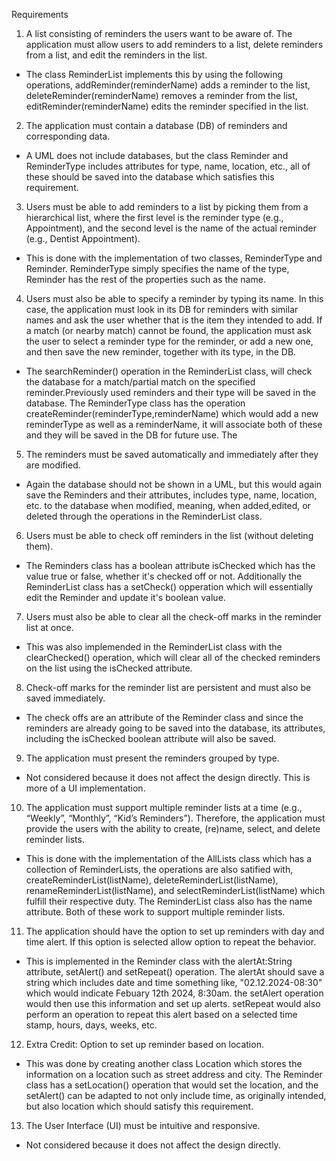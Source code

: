 Requirements
1. A list consisting of reminders the users want to be aware of. The application must allow users to add reminders to a list, delete reminders from a list, and edit the reminders in the list.
- The class ReminderList implements this by using the following operations, addReminder(reminderName) adds a reminder to the list, deleteReminder(reminderName) removes a reminder from the list, editReminder(reminderName) edits the reminder specified in the list.

2. The application must contain a database (DB) of reminders and corresponding data.
- A UML does not include databases, but the class Reminder and ReminderType includes attributes for type, name, location, etc., all of these should be saved into the database which satisfies this requirement.

3. Users must be able to add reminders to a list by picking them from a hierarchical list, where the first level is the reminder type (e.g., Appointment), and the second level is the name of the actual reminder (e.g., Dentist Appointment).
- This is done with the implementation of two classes, ReminderType and Reminder. ReminderType simply specifies the name of the type, Reminder has the rest of the properties such as the name.

4. Users must also be able to specify a reminder by typing its name. In this case, the application must look in its DB for reminders with similar names and ask the user whether that is the item they intended to add. If a match (or nearby match) cannot be found, the application must ask the user to select a reminder type for the reminder, or add a new one, and then save the new reminder, together with its type, in the DB.
- The searchReminder() operation in the ReminderList class, will check the database for a match/partial match on the specified reminder.Previously used reminders and their type will be saved in the database. The ReminderType class has the operation createReminder(reminderType,reminderName) which would add a new reminderType as well as a reminderName, it will associate both of these and they will be saved in the DB for future use. The 

5. The reminders must be saved automatically and immediately after they are modified.
- Again the database should not be shown in a UML, but this would again save the Reminders and their attributes, includes type, name, location, etc. to the database when modified, meaning, when added,edited, or deleted through the operations in the ReminderList class.


6. Users must be able to check off reminders in the list (without deleting them).
- The Reminders class has a boolean attribute isChecked which has the value true or false, whether it's checked off or not. Additionally the ReminderList class has a setCheck() opperation which will essentially edit the Reminder and update it's boolean value.

7. Users must also be able to clear all the check-off marks in the reminder list at once.
- This was also implemended in the ReminderList class with the clearChecked() operation, which will clear all of the checked reminders on the list using the isChecked attribute.

8. Check-off marks for the reminder list are persistent and must also be saved immediately.
- The check offs are an attribute of the Reminder class and since the reminders are already going to be saved into the database, its attributes, including the isChecked boolean attribute will also be saved. 

9. The application must present the reminders grouped by type.
- Not considered because it does not affect the design directly. This is more of a UI implementation.

10. The application must support multiple reminder lists at a time (e.g., “Weekly”, “Monthly”, “Kid’s Reminders”). Therefore, the application must provide the users with the ability to create, (re)name, select, and delete reminder lists.
- This is done with the implementation of the AllLists class which has a collection of ReminderLists, the operations are also satified with, createReminderList(listName), deleteReminderList(listName), renameReminderList(listName), and selectReminderList(listName) which fulfill their respective duty. The ReminderList class also has the name attribute. Both of these work to support multiple reminder lists.

11. The application should have the option to set up reminders with day and time alert. If this option is selected allow option to repeat the behavior.
- This is implemented in the Reminder class with the alertAt:String attribute, setAlert() and setRepeat() operation. The alertAt should save a string which includes date and time something like, "02.12.2024-08:30" which would indicate Febuary 12th 2024, 8:30am. the setAlert operation would then use this information and set up alerts. setRepeat would also perform an operation to repeat this alert based on a selected time stamp, hours, days, weeks, etc.

12. Extra Credit: Option to set up reminder based on location.
- This was done by creating another class Location which stores the information on a location such as street address and city. The Reminder class has a setLocation() operation that would set the location, and the setAlert() can be adapted to not only include time, as originally intended, but also location which should satisfy this requirement.

13. The User Interface (UI) must be intuitive and responsive.
- Not considered because it does not affect the design directly.


